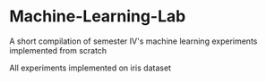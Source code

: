 # Machine-Learning-Lab
A short compilation of semester IV's machine learning experiments implemented from scratch

All experiments implemented on iris dataset
